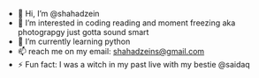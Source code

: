 - 👋 Hi, I’m @shahadzein
- 👀 I’m interested in coding reading and moment freezing aka photograpgy just gotta sound smart
- 🌱 I’m currently learning python
- 📫 reach me on my email: shahadzeins@gmail.com
- ⚡ Fun fact: I was a witch in my past live with my bestie @saidaq

